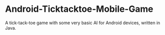 # Android-Ticktacktoe-Mobile-Game
A tick-tack-toe game with some very basic AI for Android devices, written in Java. 
